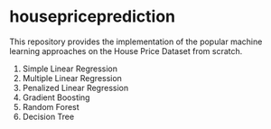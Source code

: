 # housepriceprediction
This repository provides the implementation of the popular machine learning approaches on the House Price Dataset from scratch. 
1. Simple Linear Regression
2. Multiple Linear Regression
3. Penalized Linear Regression
4. Gradient Boosting 
5. Random Forest 
6. Decision Tree 

